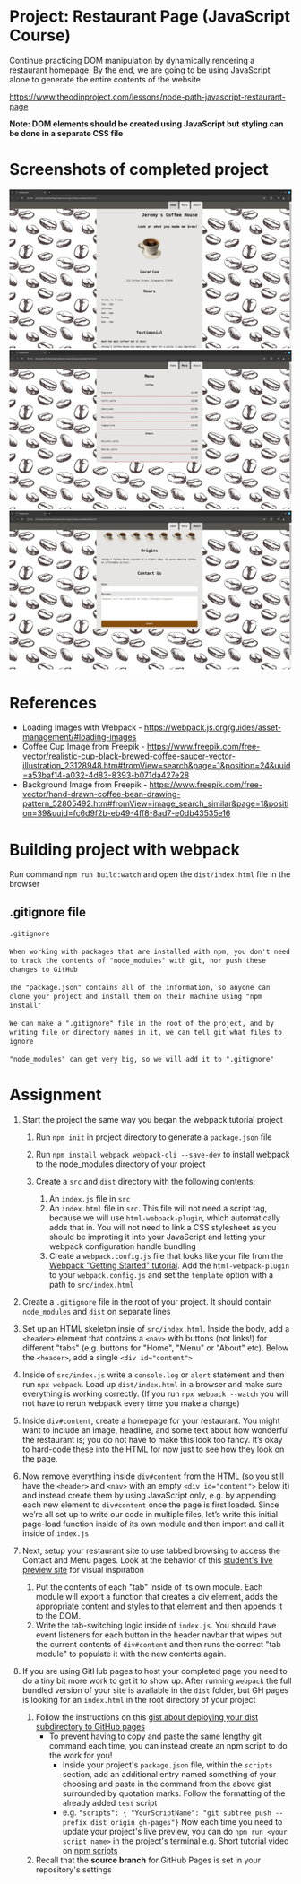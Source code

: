 # Project: Restaurant Page (JavaScript Course)

Continue practicing DOM manipulation by dynamically rendering a restaurant homepage. By the end, we are going to be using JavaScript alone to generate the entire contents of the website

https://www.theodinproject.com/lessons/node-path-javascript-restaurant-page

**Note: DOM elements should be created using JavaScript but styling can be done in a separate CSS file**

# Screenshots of completed project
![Restaurant Homepage](./restaurant-home.jpeg)
![Restaurant Menu](./restaurant-menu.jpeg)
![Restaurant About](./restaurant-about.jpeg)

# References

- Loading Images with Webpack - https://webpack.js.org/guides/asset-management/#loading-images
- Coffee Cup Image from Freepik - https://www.freepik.com/free-vector/realistic-cup-black-brewed-coffee-saucer-vector-illustration_23128948.htm#fromView=search&page=1&position=24&uuid=a53baf14-a032-4d83-8393-b071da427e28 
- Background Image from Freepik - https://www.freepik.com/free-vector/hand-drawn-coffee-bean-drawing-pattern_52805492.htm#fromView=image_search_similar&page=1&position=39&uuid=fc6d9f2b-eb49-4ff8-8ad7-e0db43535e16
  

# Building project with webpack
Run command `npm run build:watch` and open the `dist/index.html` file in the browser


## .gitignore file
```
.gitignore

When working with packages that are installed with npm, you don't need to track the contents of "node_modules" with git, nor push these changes to GitHub

The "package.json" contains all of the information, so anyone can clone your project and install them on their machine using "npm install"

We can make a ".gitignore" file in the root of the project, and by writing file or directory names in it, we can tell git what files to ignore

"node_modules" can get very big, so we will add it to ".gitignore"
 ```

# Assignment
1) Start the project the same way you began the webpack tutorial project
    1) Run `npm init` in project directory to generate a `package.json` file
    2) Run `npm install webpack webpack-cli --save-dev` to install webpack to the node_modules directory of your project
    3) Create a `src` and `dist` directory with the following contents:
        
        1) An `index.js` file in `src`
        2) An `index.html` file in `src`. This file will not need a script tag, because we will use `html-webpack-plugin`, which automatically adds that in. You will not need to link a CSS stylesheet as you should be improting it into your JavaScript and letting your webpack configuration handle bundling
        3) Create a `webpack.config.js` file that looks like your file from the [Webpack "Getting Started" tutorial](https://webpack.js.org/guides/getting-started/#using-a-configuration). Add the `html-webpack-plugin` to your `webpack.config.js` and set the `template` option with a path to `src/index.html`  
2) Create a `.gitignore` file in the root of your project. It should contain `node_modules` and `dist` on separate lines
3) Set up an HTML skeleton insie of `src/index.html`. Inside the body, add a `<header>` element that contains a `<nav>` with buttons (not links!) for different "tabs" (e.g. buttons for "Home", "Menu" or "About" etc). Below the `<header>`, add a single `<div id="content">`
4) Inside of `src/index.js` write a `console.log` or `alert` statement and then run `npx webpack`. Load up `dist/index.html` in a browser and make sure everything is working correctly. (If you run `npx webpack --watch` you will not have to rerun webpack every time you make a change)
5) Inside `div#content`, create a homepage for your restaurant. You might want to include an image, headline, and some text about how wonderful the restaurant is; you do not have to make this look too fancy. It’s okay to hard-code these into the HTML for now just to see how they look on the page.
6) Now remove everything inside `div#content` from the HTML (so you still have the `<header>` and `<nav>` with an empty `<div id="content">` below it) and instead create them by using JavaScript only, e.g. by appending each new element to `div#content` once the page is first loaded. Since we’re all set up to write our code in multiple files, let’s write this initial page-load function inside of its own module and then import and call it inside of `index.js`
7) Next, setup your restaurant site to use tabbed browsing to access the Contact and Menu pages. Look at the behavior of this [student's live preview site](https://web.archive.org/web/20221024060550/https://eckben.github.io/bearysBreakfastBar/) for visual inspiration
    
    1) Put the contents of each "tab" inside of its own module. Each module will export a function that creates a div element, adds the appropriate content and styles to that element and then appends it to the DOM.
    2) Write the tab-switching logic inside of `index.js`. You should have event listeners for each button in the header navbar that wipes out the current contents of `div#content` and then runs the correct "tab module" to populate it with the new contents again.
8) If you are using GitHub pages to host your completed page you need to do a tiny bit more work to get it to show up. After running `webpack` the full bundled version of your site is available in the `dist` folder, but GH pages is looking for an `index.html` in the root directory of your project

    1) Follow the instructions on this [gist about deploying your dist subdirectory to GitHub pages](https://gist.github.com/cobyism/4730490)
        - To prevent having to copy and paste the same lengthy git command each time, you can instead create an npm script to do the work for you!
            - Inside your project's `package.json` file, within the `scripts` section, add an additional entry named something of your choosing and paste in the command from the above gist surrounded by quotation marks. Follow the formatting of the already added `test` script
            - e.g. `"scripts": { "YourScriptName": "git subtree push --prefix dist origin gh-pages"}`
            Now each time you need to update your project's live preview, you can do `npm run <your script name>` in the project's terminal
            e.g. Short tutorial video on [npm scripts](https://www.youtube.com/watch?v=REdzp64dijs)
    2) Recall that the **source branch** for GitHub Pages is set in your repository's settings
